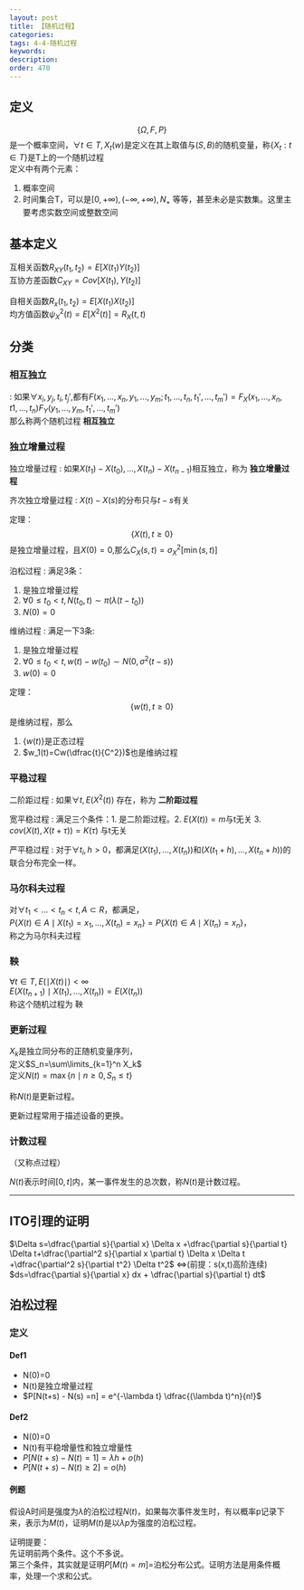 ```yaml
---
layout: post
title: 【随机过程】
categories:
tags: 4-4-随机过程
keywords:
description:
order: 470
---
```


## 定义
$$\{ \Omega,F,P \}$$是一个概率空间，$\forall t\in T,X_t(w)$是定义在其上取值与$(S,B)$的随机变量，称$\{X_t:t\in T\}$是T上的一个随机过程  
定义中有两个元素：
1. 概率空间
2. 时间集合T，可以是$[0,+\infty),(-\infty,+\infty),N_+$ 等等，甚至未必是实数集。这里主要考虑实数空间或整数空间


## 基本定义
互相关函数$R_{XY}(t_1,t_2)=E[X(t_1)Y(t_2)]$  
互协方差函数$C_{XY}=Cov[X(t_1),Y(t_2)]$  


自相关函数$R_x(t_1,t_2)=E[X(t_1)X(t_2)]$  
均方值函数$\psi_X^2(t)=E[X^2(t)]=R_X(t,t)$  

## 分类
### 相互独立

:    如果$\forall x_i,y_j,t_i,t_j'$,都有$F(x_1,...,x_n,y_1,...,y_m;t_1,...,t_n,t_1',...,t_m')=F_X(x_1,...,x_n,t1,...,t_n)F_Y(y_1,...,y_m,t_1',...,t_m')$  
那么称两个随机过程 **相互独立**  

### 独立增量过程

独立增量过程
:    如果$X(t_1)-X(t_0),...,X(t_n)-X(t_{n-1})$相互独立，称为 **独立增量过程**


齐次独立增量过程
:    $X(t)-X(s)$的分布只与$t-s$有关


定理：$$\{ X(t),t\geq 0\}$$是独立增量过程，且$X(0)=0$,那么$C_X(s,t)=\sigma_X^2[\min(s,t)]$  


泊松过程
:    满足3条：
1. 是独立增量过程
2. $\forall 0\leq t_0<t,N(t_0,t)\sim\pi(\lambda(t-t_0))$  
3. $N(0)=0$


维纳过程
:    满足一下3条:
1. 是独立增量过程
2. $\forall 0\leq t_0<t,w(t)-w(t_0)\sim N(0,\sigma^2(t-s))$  
3. $w(0)=0$


定理：  
$$\{ w(t),t\geq 0\}$$是维纳过程，那么
1. $\{ w(t)\}$是正态过程
2. $w_1(t)=Cw(\dfrac{t}{C^2})$也是维纳过程  


### 平稳过程
二阶距过程
:    如果$\forall t,E(X^2(t))$ 存在，称为 **二阶距过程**


宽平稳过程
:    满足三个条件：1. 是二阶距过程。2. $E(X(t))=m$与t无关 3. $cov(X(t),X(t+\tau))=K(\tau)$ 与t无关


严平稳过程
:    对于$\forall t_i,h>0$，都满足$(X(t_1),...,X(t_n))$和$(X(t_1+h),...,X(t_n+h))$的联合分布完全一样。

### 马尔科夫过程

对$\forall t_1<...<t_n<t,A\subset R$，都满足，  
$P\{X(t)\in A\mid X(t_1)=x_1,...,X(t_n)=x_n \}=P\{ X(t)\in A \mid X(t_n)=x_n\}$，  
称之为马尔科夫过程

### 鞅
$\forall t\in T,E(\mid X(t)\mid)<\infty$  
$E(X(t_{n+1})\mid X(t_1),...,X(t_n))=E(X(t_n))$  
称这个随机过程为 鞅

### 更新过程
$X_k$是独立同分布的正随机变量序列，  
定义$S_n=\sum\limits_{k=1}^n X_k$  
定义$N(t)=\max\{n\mid n\geq 0,S_n\leq t\}$  

称$N(t)$是更新过程。  

更新过程常用于描述设备的更换。

### 计数过程
（又称点过程）

$N(t)$表示时间$[0,t]$内，某一事件发生的总次数，称$N(t)$是计数过程。

--------------------------------


## ITO引理的证明
$\Delta s=\dfrac{\partial s}{\partial x} \Delta x
+\dfrac{\partial s}{\partial t} \Delta t+\dfrac{\partial^2 s}{\partial x \partial t} \Delta x \Delta t
+\dfrac{\partial^2 s}{\partial t^2} \Delta t^2$
⇔(前提：s(x,t)高阶连续)
$ds=\dfrac{\partial s}{\partial x} dx + \dfrac{\partial s}{\partial t} dt$

## 泊松过程
### 定义
#### Def1
- N(0)=0
- N(t)是独立增量过程
- $P[N(t+s) - N(s) =n] = e^{-\lambda t} \dfrac{(\lambda t)^n}{n!}$

#### Def2
- N(0)=0
- N(t)有平稳增量性和独立增量性
- $P[ N(t+s) - N(t)=1 ] = \lambda h + o(h)$
- $P[ N(t+s) - N(t) \geq 2 ] = o(h)$

#### 例题
假设A时间是强度为$\lambda$的泊松过程$N(t)$，如果每次事件发生时，有以概率p记录下来，表示为$M(t)$，证明$M(t)$是以$\lambda p$为强度的泊松过程。

证明提要：  
先证明前两个条件。这个不多说。  
第三个条件，其实就是证明$P[M(t)=m]=$泊松分布公式。证明方法是用条件概率，处理一个求和公式。
